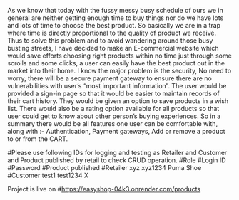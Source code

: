 As we know that today with the fussy messy busy schedule of ours we in general are neither getting enough time to buy things nor do we have lots and lots of time to choose the best product. So basically we are in a trap where time is directly proportional to the quality of product we receive.
Thus to solve this problem and to avoid wandering around those busy busting streets, I have decided to make an E-commercial website which would save efforts choosing right products within no time just through some scrolls and some clicks, a user can easily have the best product out in the market into their home. I know the major problem is the security, No need to worry, there will be a secure payment gateway to ensure there are no vulnerabilities with user’s “most important information”.
The user would be provided a sign-in page so that it would be easier to maintain records of their cart history.
They would be given an option to save products in a wish list. There would also be a rating option available for all products so that user could get to know about other person’s buying experiences. So in a summary there would be all features one user can be comfortable with, along with :- Authentication, Payment gateways, Add or remove a product to or from the CART.

#Please use following IDs for logging and testing as Retailer and Customer and Product published by retail to check CRUD operation.
#Role                                          #Login ID                #Password              #Product published 
#Retailer                                         xyz                      xyz1234                  Puma Shoe
#Customer                                        test1                    test1234                         X

Project is live on #https://easyshop-04k3.onrender.com/products
